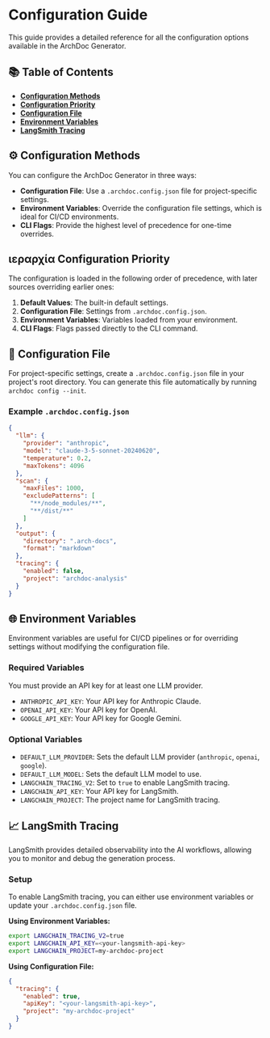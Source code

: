 # Configuration Guide

This guide provides a detailed reference for all the configuration options available in the ArchDoc Generator.

## 📚 Table of Contents

- [**Configuration Methods**](#-configuration-methods)
- [**Configuration Priority**](#-configuration-priority)
- [**Configuration File**](#-configuration-file)
- [**Environment Variables**](#-environment-variables)
- [**LangSmith Tracing**](#-langsmith-tracing)

## ⚙️ Configuration Methods

You can configure the ArchDoc Generator in three ways:

- **Configuration File**: Use a `.archdoc.config.json` file for project-specific settings.
- **Environment Variables**: Override the configuration file settings, which is ideal for CI/CD environments.
- **CLI Flags**: Provide the highest level of precedence for one-time overrides.

## ιεραρχία Configuration Priority

The configuration is loaded in the following order of precedence, with later sources overriding earlier ones:

1. **Default Values**: The built-in default settings.
2. **Configuration File**: Settings from `.archdoc.config.json`.
3. **Environment Variables**: Variables loaded from your environment.
4. **CLI Flags**: Flags passed directly to the CLI command.

## 📄 Configuration File

For project-specific settings, create a `.archdoc.config.json` file in your project's root directory. You can generate this file automatically by running `archdoc config --init`.

### Example `.archdoc.config.json`

```json
{
  "llm": {
    "provider": "anthropic",
    "model": "claude-3-5-sonnet-20240620",
    "temperature": 0.2,
    "maxTokens": 4096
  },
  "scan": {
    "maxFiles": 1000,
    "excludePatterns": [
      "**/node_modules/**",
      "**/dist/**"
    ]
  },
  "output": {
    "directory": ".arch-docs",
    "format": "markdown"
  },
  "tracing": {
    "enabled": false,
    "project": "archdoc-analysis"
  }
}
```

## 🌐 Environment Variables

Environment variables are useful for CI/CD pipelines or for overriding settings without modifying the configuration file.

### Required Variables

You must provide an API key for at least one LLM provider.

- `ANTHROPIC_API_KEY`: Your API key for Anthropic Claude.
- `OPENAI_API_KEY`: Your API key for OpenAI.
- `GOOGLE_API_KEY`: Your API key for Google Gemini.

### Optional Variables

- `DEFAULT_LLM_PROVIDER`: Sets the default LLM provider (`anthropic`, `openai`, `google`).
- `DEFAULT_LLM_MODEL`: Sets the default LLM model to use.
- `LANGCHAIN_TRACING_V2`: Set to `true` to enable LangSmith tracing.
- `LANGCHAIN_API_KEY`: Your API key for LangSmith.
- `LANGCHAIN_PROJECT`: The project name for LangSmith tracing.

## 📈 LangSmith Tracing

LangSmith provides detailed observability into the AI workflows, allowing you to monitor and debug the generation process.

### Setup

To enable LangSmith tracing, you can either use environment variables or update your `.archdoc.config.json` file.

**Using Environment Variables:**

```bash
export LANGCHAIN_TRACING_V2=true
export LANGCHAIN_API_KEY=<your-langsmith-api-key>
export LANGCHAIN_PROJECT=my-archdoc-project
```

**Using Configuration File:**

```json
{
  "tracing": {
    "enabled": true,
    "apiKey": "<your-langsmith-api-key>",
    "project": "my-archdoc-project"
  }
}
```
